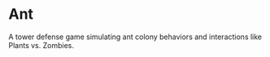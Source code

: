 # Ant
A tower defense game simulating ant colony behaviors and interactions like Plants vs. Zombies.
